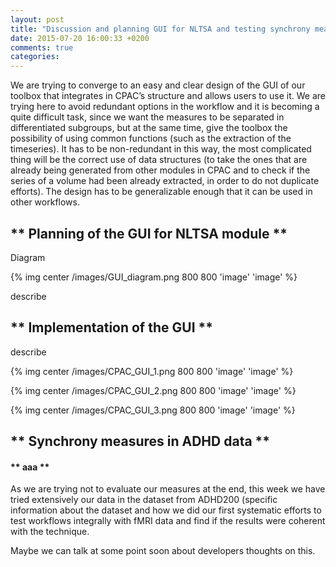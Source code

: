 ```yaml
---
layout: post
title: "Discussion and planning GUI for NLTSA and testing synchrony measures"
date: 2015-07-20 16:00:33 +0200
comments: true
categories: 
---
```




We are trying to converge to an easy and clear design of the GUI of our toolbox that integrates in CPAC’s structure and allows users to use it. We are trying here to avoid redundant options in the workflow and it is becoming a quite difficult task, since we want the measures to be separated in differentiated subgroups, but at the same time, give the toolbox the possibility of using common functions (such as the extraction of the timeseries). It has to be non-redundant in this way, the most complicated thing will be the correct use of data structures (to take the ones that are already being generated from other modules in CPAC and to check if the series of a volume had been already extracted, in order to do not duplicate efforts). The design has to be generalizable enough that it can be used in other workflows. 

## ** Planning of the GUI for NLTSA module  **

Diagram

{% img center /images/GUI_diagram.png 800 800 'image' 'image' %}

describe


## ** Implementation of the GUI **

describe

{% img center /images/CPAC_GUI_1.png 800 800 'image' 'image' %}

{% img center /images/CPAC_GUI_2.png 800 800 'image' 'image' %}

{% img center /images/CPAC_GUI_3.png 800 800 'image' 'image' %}




## ** Synchrony measures in ADHD data **

#### ** aaa **

As we are trying not to evaluate our measures at the end, this week we have tried extensively our data in the dataset from ADHD200 (specific information about the dataset and how we  did our first systematic efforts to test workflows integrally with fMRI data and find if the results were coherent with the technique.



Maybe we can talk at some point soon about developers thoughts on this.

